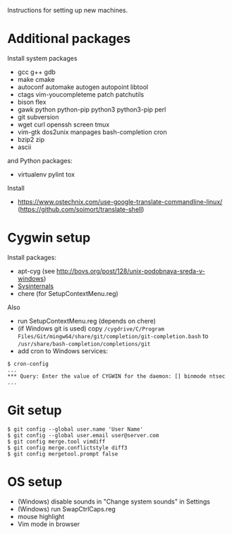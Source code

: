 Instructions for setting up new machines.

# Additional packages

Install system packages
* gcc g++ gdb
* make cmake
* autoconf automake autogen autopoint libtool
* ctags vim-youcompleteme patch patchutils
* bison flex
* gawk python python-pip python3 python3-pip perl
* git subversion
* wget curl openssh screen tmux
* vim-gtk dos2unix manpages bash-completion cron
* bzip2 zip
* ascii

and Python packages:
* virtualenv pylint tox

Install
* https://www.ostechnix.com/use-google-translate-commandline-linux/ (https://github.com/soimort/translate-shell)

# Cygwin setup

Install packages:
* apt-cyg (see http://bovs.org/post/128/unix-podobnaya-sreda-v-windows)
* [Sysinternals](https://docs.microsoft.com/en-us/sysinternals)
* chere (for SetupContextMenu.reg)

Also
* run SetupContextMenu.reg (depends on chere)
* (if Windows git is used) copy `/cygdrive/C/Program Files/Git/mingw64/share/git/completion/git-completion.bash` to `/usr/share/bash-completion/completions/git`
* add cron to Windows services:
```
$ cron-config
...
*** Query: Enter the value of CYGWIN for the daemon: [] binmode ntsec
...
```

# Git setup

```
$ git config --global user.name 'User Name'
$ git config --global user.email user@server.com
$ git config merge.tool vimdiff
$ git config merge.conflictstyle diff3
$ git config mergetool.prompt false
```

# OS setup

* (Windows) disable sounds in "Change system sounds" in Settings
* (Windows) run SwapCtrlCaps.reg
* mouse highlight
* Vim mode in browser
